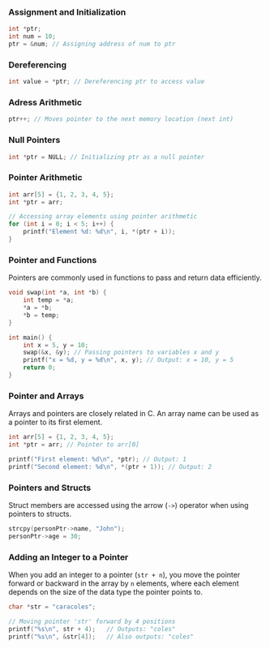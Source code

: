 ### Assignment and Initialization
```c
int *ptr;
int num = 10;
ptr = &num; // Assigning address of num to ptr
```
### Dereferencing
```c
int value = *ptr; // Dereferencing ptr to access value
```
### Adress Arithmetic
```c
ptr++; // Moves pointer to the next memory location (next int)
```
### Null Pointers
```c
int *ptr = NULL; // Initializing ptr as a null pointer
```
### Pointer Arithmetic
```c
int arr[5] = {1, 2, 3, 4, 5};
int *ptr = arr;

// Accessing array elements using pointer arithmetic
for (int i = 0; i < 5; i++) {
    printf("Element %d: %d\n", i, *(ptr + i));
}
```
### Pointer and Functions
Pointers are commonly used in functions to pass and return data efficiently.
```c
void swap(int *a, int *b) {
    int temp = *a;
    *a = *b;
    *b = temp;
}

int main() {
    int x = 5, y = 10;
    swap(&x, &y); // Passing pointers to variables x and y
    printf("x = %d, y = %d\n", x, y); // Output: x = 10, y = 5
    return 0;
}
```
### Pointer and Arrays
Arrays and pointers are closely related in C. An array name can be used as a pointer to its first element.
```c
int arr[5] = {1, 2, 3, 4, 5};
int *ptr = arr; // Pointer to arr[0]

printf("First element: %d\n", *ptr); // Output: 1
printf("Second element: %d\n", *(ptr + 1)); // Output: 2
```

### Pointers and Structs
Struct members are accessed using the arrow (`->`) operator when using pointers to structs.
```c
strcpy(personPtr->name, "John");
personPtr->age = 30;
```

### Adding an Integer to a Pointer

When you add an integer to a pointer (`str + n`), you move the pointer forward or backward in the array by `n` elements, where each element depends on the size of the data type the pointer points to.
```c
char *str = "caracoles";

// Moving pointer 'str' forward by 4 positions
printf("%s\n", str + 4);   // Outputs: "coles"
printf("%s\n", &str[4]);   // Also outputs: "coles"
```